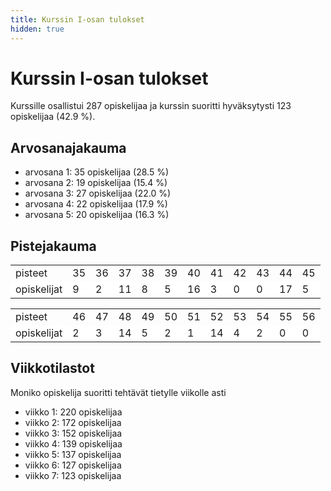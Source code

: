 ```yaml
---
title: Kurssin I-osan tulokset
hidden: true
---
```


# Kurssin I-osan tulokset

Kurssille osallistui 287 opiskelijaa ja kurssin suoritti hyväksytysti 123 opiskelijaa (42.9 %).

## Arvosanajakauma

* arvosana 1: 35 opiskelijaa (28.5 %)
* arvosana 2: 19 opiskelijaa (15.4 %)
* arvosana 3: 27 opiskelijaa (22.0 %)
* arvosana 4: 22 opiskelijaa (17.9 %)
* arvosana 5: 20 opiskelijaa (16.3 %)

## Pistejakauma

<table style="border-collapse:collapse;">
<tr><td>pisteet</td><td>35</td><td>36</td><td>37</td><td>38</td><td>39</td><td>40</td><td>41</td><td>42</td><td>43</td><td>44</td><td>45</td></tr>
<tr 
style="background-color:white"><td>opiskelijat</td><td>9</td><td>2</td><td>11</td><td>8</td><td>5</td><td>16</td><td>3</td><td>0</td><td>0</td><td>17</td><td>5</td></tr>
</table>

<table style="border-collapse:collapse;">
<tr><td>pisteet</td><td>46</td><td>47</td><td>48</td><td>49</td><td>50</td><td>51</td><td>52</td><td>53</td><td>54</td><td>55</td><td>56</td></tr>
<tr style="background-color:white"><td>opiskelijat</td><td>2</td><td>3</td><td>14</td><td>5</td><td>2</td><td>1</td><td>14</td><td>4</td><td>2</td><td>0</td><td>0</td></tr>
</table>

## Viikkotilastot

Moniko opiskelija suoritti tehtävät tietylle viikolle asti

* viikko 1: 220 opiskelijaa
* viikko 2: 172 opiskelijaa
* viikko 3: 152 opiskelijaa
* viikko 4: 139 opiskelijaa
* viikko 5: 137 opiskelijaa
* viikko 6: 127 opiskelijaa
* viikko 7: 123 opiskelijaa
